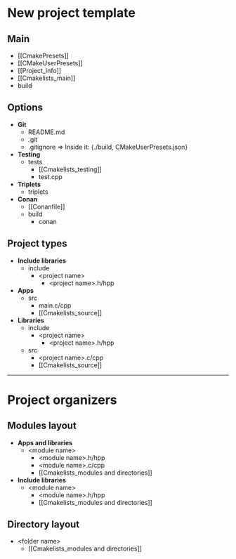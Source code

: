 # New project template
## Main
- [[CmakePresets]]
- [[CMakeUserPresets]]
- [[Project_info]]
- [[Cmakelists_main]]
- build
## Options
- **Git**
	- README.md
	- .git  
	- .gitignore => Inside it: {./build, CMakeUserPresets.json}
- **Testing**
	- tests 
		- [[Cmakelists_testing]]
		- test.cpp
- **Triplets**
	- triplets
- **Conan**
	- [[Conanfile]]
	- build
		- conan 
## Project types
- **Include libraries**
	- include
		- \<project name>
			- \<project name>.h/hpp
- **Apps**
	- src
		- main.c/cpp
		- [[Cmakelists_source]]
- **Libraries**
	- include
		- \<project name>
			- \<project name>.h/hpp
	- src
		- \<project name>.c/cpp
		- [[Cmakelists_source]]
---
# Project organizers
## Modules layout
 - **Apps and libraries**
	- \<module name>	 
		- \<module name>.h/hpp
		- \<module name>.c/cpp
		- [[Cmakelists_modules and directories]]
- **Include libraries**
	- \<module name>	 
		- \<module name>.h/hpp
		- [[Cmakelists_modules and directories]]
## Directory layout
- \<folder name>
	- [[Cmakelists_modules and directories]]